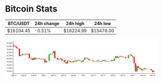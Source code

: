 # Bitcoin Stats

BTC/USDT|24h change|24h high|24h low|
|---|---|---|---|
|$16104.45|-0.51%|$16224.99|$15476.00|

<img src="./chart.svg">
